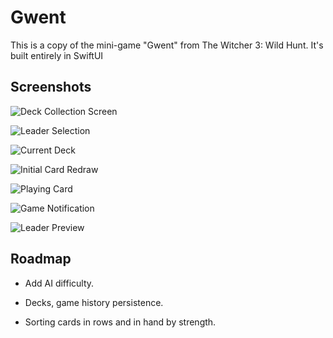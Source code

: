 
# Gwent

This is a copy of the mini-game "Gwent" from The Witcher 3: Wild Hunt. It's built entirely in SwiftUI


## Screenshots

![Deck Collection Screen](https://github.com/moneyandfame7/Gwent/assets/56450363/f46ff979-909f-42b4-b61b-1ae9bc10ca7e)

![Leader Selection](https://github.com/moneyandfame7/Gwent/assets/56450363/97215388-b16f-425e-baf2-148967947ceb)

![Current Deck](https://github.com/moneyandfame7/Gwent/assets/56450363/035d6fa3-8eb1-4408-9690-594ec9eed860)

![Initial Card Redraw](https://github.com/moneyandfame7/Gwent/assets/56450363/aec6c47d-4ba1-421e-86ae-4aceaf831fb0)

![Playing Card](https://github.com/moneyandfame7/Gwent/assets/56450363/dcf24285-5c79-4d04-b13b-db24d5584ab9)

![Game Notification](https://github.com/moneyandfame7/Gwent/assets/56450363/9d0d524d-7cc7-40e0-aafe-d170060b05ef)

![Leader Preview](https://github.com/moneyandfame7/Gwent/assets/56450363/046a98a1-bcdb-4cd2-a0d7-74a8b1f7e778)
## Roadmap

- Add AI difficulty.

- Decks, game history persistence.

- Sorting cards in rows and in hand by strength.

